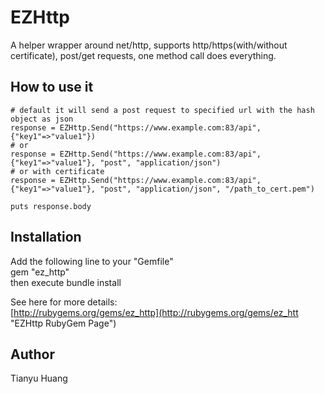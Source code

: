 # EZHttp

A helper wrapper around net/http, supports http/https(with/without certificate), post/get requests, one method call does everything.

## How to use it

	# default it will send a post request to specified url with the hash object as json
	response = EZHttp.Send("https://www.example.com:83/api", {"key1"=>"value1"})
	# or
	response = EZHttp.Send("https://www.example.com:83/api", {"key1"=>"value1"}, "post", "application/json")
	# or with certificate
	response = EZHttp.Send("https://www.example.com:83/api", {"key1"=>"value1"}, "post", "application/json", "/path_to_cert.pem")
	
	puts response.body

## Installation

Add the following line to your "Gemfile"   
	gem "ez_http"   
then execute bundle install     

See here for more details:  
[http://rubygems.org/gems/ez_http](http://rubygems.org/gems/ez_htt "EZHttp RubyGem Page")

## Author

Tianyu Huang
